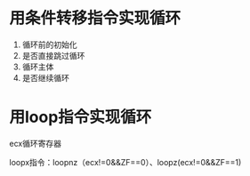 # 用条件转移指令实现循环

1. 循环前的初始化
2. 是否直接跳过循环
3. 循环主体
4. 是否继续循环

# 用loop指令实现循环

ecx循环寄存器

loopx指令：loopnz（ecx!=0&&ZF\==0）、loopz(ecx!=0&&ZF\==1)